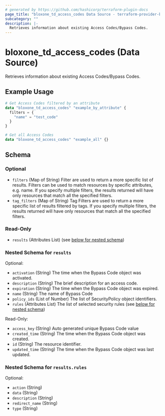 ```yaml
---
# generated by https://github.com/hashicorp/terraform-plugin-docs
page_title: "bloxone_td_access_codes Data Source - terraform-provider-bloxone"
subcategory: ""
description: |-
  Retrieves information about existing Access Codes/Bypass Codes.
---
```


# bloxone_td_access_codes (Data Source)

Retrieves information about existing Access Codes/Bypass Codes.

## Example Usage

```terraform
# Get Access Codes filtered by an attribute
data "bloxone_td_access_codes" "example_by_attribute" {
  filters = {
    "name" = "test_code"
  }
}

# Get all Access Codes
data "bloxone_td_access_codes" "example_all" {}
```

<!-- schema generated by tfplugindocs -->
## Schema

### Optional

- `filters` (Map of String) Filter are used to return a more specific list of results. Filters can be used to match resources by specific attributes, e.g. name. If you specify multiple filters, the results returned will have only resources that match all the specified filters.
- `tag_filters` (Map of String) Tag Filters are used to return a more specific list of results filtered by tags. If you specify multiple filters, the results returned will have only resources that match all the specified filters.

### Read-Only

- `results` (Attributes List) (see [below for nested schema](#nestedatt--results))

<a id="nestedatt--results"></a>
### Nested Schema for `results`

Optional:

- `activation` (String) The time when the Bypass Code object was activated.
- `description` (String) The brief description for an access code.
- `expiration` (String) The time when the Bypass Code object was expired.
- `name` (String) The name of Bypass Code
- `policy_ids` (List of Number) The list of SecurityPolicy object identifiers.
- `rules` (Attributes List) The list of selected security rules (see [below for nested schema](#nestedatt--results--rules))

Read-Only:

- `access_key` (String) Auto generated unique Bypass Code value
- `created_time` (String) The time when the Bypass Code object was created.
- `id` (String) The resource identifier.
- `updated_time` (String) The time when the Bypass Code object was last updated.

<a id="nestedatt--results--rules"></a>
### Nested Schema for `results.rules`

Optional:

- `action` (String)
- `data` (String)
- `description` (String)
- `redirect_name` (String)
- `type` (String)
